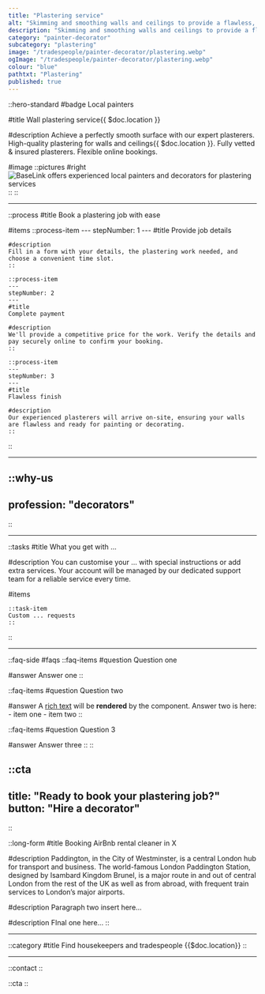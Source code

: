 ```yaml
---
title: "Plastering service"
alt: "Skimming and smoothing walls and ceilings to provide a flawless, even surface for painting"
description: "Skimming and smoothing walls and ceilings to provide a flawless, even surface for painting"
category: "painter-decorator"
subcategory: "plastering"
image: "/tradespeople/painter-decorator/plastering.webp"
ogImage: "/tradespeople/painter-decorator/plastering.webp"
colour: "blue"
pathtxt: "Plastering"
published: true
---
```


::hero-standard
#badge
Local painters

#title
Wall plastering service{{ $doc.location }}

#description
Achieve a perfectly smooth surface with our expert plasterers. High-quality plastering for walls and ceilings{{ $doc.location }}. Fully vetted & insured plasterers. Flexible online bookings.

#image
    ::pictures
    #right
    ![BaseLink offers experienced local painters and decorators for plastering services](/tradespeople/painter-decorator/plastering.webp)
    ::
::

---

::process
#title
Book a plastering job with ease

#items
    ::process-item
    ---
    stepNumber: 1
    ---
    #title
    Provide job details

    #description
    Fill in a form with your details, the plastering work needed, and choose a convenient time slot.
    ::
    
    ::process-item
    ---
    stepNumber: 2
    ---
    #title
    Complete payment

    #description
    We'll provide a competitive price for the work. Verify the details and pay securely online to confirm your booking.
    ::

    ::process-item
    ---
    stepNumber: 3
    ---
    #title
    Flawless finish

    #description
    Our experienced plasterers will arrive on-site, ensuring your walls are flawless and ready for painting or decorating.
    ::
::

---

::why-us
---
profession: "decorators"
---
::

---

::tasks
#title
What you get with ...

#description
You can customise your ... with special instructions or add extra services. Your account will be managed by our dedicated support team for a reliable service every time.

#items

    ::task-item
    Custom ... requests
    ::
::

---

::faq-side
#faqs
  ::faq-items
  #question
  Question one

  #answer
  Answer one
  ::

  ::faq-items
  #question
  Question two

  #answer
  A [rich text](/services/commercial-cleaning) will be **rendered** by the component.
  Answer two is here:
    - item one
    - item two
  ::

  ::faq-items
  #question
  Question 3

  #answer
  Answer three
  ::
::

::cta
---
title: "Ready to book your plastering job?"
button: "Hire a decorator"
---
::

::long-form
#title
Booking AirBnb rental cleaner in X

#description
Paddington, in the City of Westminster, is a central London hub for transport and business. The world-famous London Paddington Station, designed by Isambard Kingdom Brunel, is a major route in and out of central London from the rest of the UK as well as from abroad, with frequent train services to London’s major airports.

#description
Paragraph two insert here...

#description
FInal one here...
::

---

::category
#title
Find housekeepers and tradespeople {{$doc.location}}
::

---

::contact
::

::cta
::